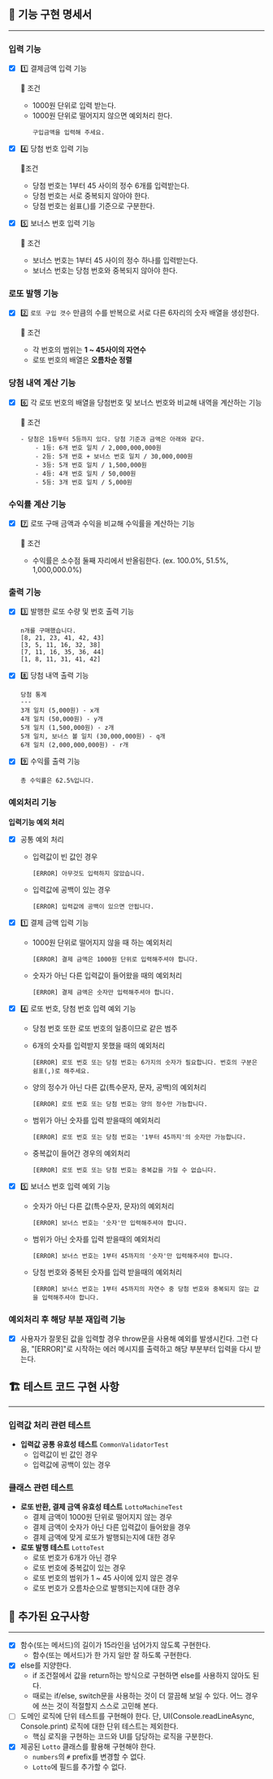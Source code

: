 ## **🚀 기능 구현 명세서**

---

### 입력 기능

- [X]  1️⃣ 결제금액 입력 기능

      🚨 조건
    - 1000원 단위로 입력 받는다.
    - 1000원 단위로 떨어지지 않으면 예외처리 한다.
         ```
         구입금액을 입력해 주세요.
         ```


- [X]  4️⃣ 당첨 번호 입력 기능

    🚨조건 
    - 당첨 번호는 1부터 45 사이의 정수 6개를 입력받는다.
    - 당첨 번호는 서로 중복되지 않아야 한다.
    - 당첨 번호는 쉼표(,)를 기준으로 구분한다.

    

- [X]  5️⃣ 보너스 번호 입력 기능

    🚨 조건
    - 보너스 번호는 1부터 45 사이의 정수 하나를 입력받는다.
    - 보너스 번호는 당첨 번호와 중복되지 않아야 한다.

### 로또 발행 기능

- [X]  2️⃣ `로또 구입 갯수` 만큼의 수를 반복으로 서로 다른 6자리의 숫자 배열을 생성한다.

    🚨 조건
    - 각 번호의 범위는 **1 ~ 45사이의 자연수**
    - 로또 번호의 배열은 **오름차순 정렬**

### 당첨 내역 계산 기능

- [X]  6️⃣ 각 로또 번호의 배열을 당첨번호 및 보너스 번호와 비교해 내역을 계산하는 기능

    🚨 조건

       - 당첨은 1등부터 5등까지 있다. 당첨 기준과 금액은 아래와 같다.
           - 1등: 6개 번호 일치 / 2,000,000,000원
           - 2등: 5개 번호 + 보너스 번호 일치 / 30,000,000원
           - 3등: 5개 번호 일치 / 1,500,000원
           - 4등: 4개 번호 일치 / 50,000원
           - 5등: 3개 번호 일치 / 5,000원
       


### 수익률 계산 기능

- [X]  7️⃣ 로또 구매 금액과 수익을 비교해 수익률을 계산하는 기능

    🚨 조건
    - 수익률은 소수점 둘째 자리에서 반올림한다. (ex. 100.0%, 51.5%, 1,000,000.0%)

### 출력 기능

- [X]  3️⃣ 발행한 로또 수량 및 번호 출력 기능

   ```
   n개를 구매했습니다.
   [8, 21, 23, 41, 42, 43]
   [3, 5, 11, 16, 32, 38]
   [7, 11, 16, 35, 36, 44]
   [1, 8, 11, 31, 41, 42]
   ```


- [X]  8️⃣ 당첨 내역 출력 기능

   ```
   당첨 통계
   ---
   3개 일치 (5,000원) - x개
   4개 일치 (50,000원) - y개
   5개 일치 (1,500,000원) - z개
   5개 일치, 보너스 볼 일치 (30,000,000원) - q개
   6개 일치 (2,000,000,000원) - r개
   ```


- [X]  9️⃣ 수익률 출력 기능

   ```
   총 수익률은 62.5%입니다.
   ```


### 예외처리 기능

**입력기능 예외 처리**
- [X] 공통 예외 처리
   - 입력값이 빈 값인 경우
  
      `[ERROR] 아무것도 입력하지 않았습니다.`

   - 입력값에 공백이 있는 경우

      `[ERROR] 입력값에 공백이 있으면 안됩니다.`

- [X]  1️⃣ 결제 금액 입력 기능
    - 1000원 단위로 떨어지지 않을 때 하는 예외처리

      `[ERROR] 결제 금액은 1000원 단위로 입력해주셔야 합니다.`

    - 숫자가 아닌 다른 입력값이 들어왔을 때의 예외처리

      `[ERROR] 결제 금액은 숫자만 입력해주셔야 합니다.`


- [X]  4️⃣ 로또 번호, 당첨 번호 입력 예외 기능
    - 당첨 번호 또한 로또 번호의 일종이므로 같은 범주
    - 6개의 숫자를 입력받지 못했을 때의 예외처리

      `[ERROR] 로또 번호 또는 당첨 번호는 6가지의 숫자가 필요합니다. 번호의 구분은 쉼표(,)로 해주세요.`

    - 양의 정수가 아닌 다른 값(특수문자, 문자, 공백)의 예외처리

      `[ERROR] 로또 번호 또는 당첨 번호는 양의 정수만 가능합니다.`

    - 범위가 아닌 숫자를 입력 받을때의 예외처리

      `[ERROR] 로또 번호 또는 당첨 번호는 '1부터 45까지'의 숫자만 가능합니다.`

    - 중복값이 들어간 경우의 예외처리

      `[ERROR] 로또 번호 또는 당첨 번호는 중복값을 가질 수 없습니다.`


- [X]  5️⃣ 보너스 번호 입력 예외 기능
    - 숫자가 아닌 다른 값(특수문자, 문자)의 예외처리

      `[ERROR] 보너스 번호는 '숫자'만 입력해주셔야 합니다.`

    - 범위가 아닌 숫자를 입력 받을때의 예외처리

      `[ERROR] 보너스 번호는 1부터 45까지의 '숫자'만 입력해주셔야 합니다.`

    - 당첨 번호와 중복된 숫자를 입력 받을때의 예외처리

      `[ERROR] 보너스 번호는 1부터 45까지의 자연수 중 당첨 번호와 중복되지 않는 값을 입력해주셔야 합니다.`

### 예외처리 후 해당 부분 재입력 기능
- [X] 사용자가 잘못된 값을 입력할 경우 throw문을 사용해 예외를 발생시킨다. 그런 다음, "[ERROR]"로 시작하는 에러 메시지를 출력하고 해당 부분부터 입력을 다시 받는다.

## **🏗️ 테스트 코드 구현 사항**

---

### 입력값 처리 관련 테스트

- **입력값 공통 유효성 테스트** `CommonValidatorTest`
   - 입력값이 빈 값인 경우
   - 입력값에 공백이 있는 경우

### 클래스 관련 테스트

- **로또 반환, 결제 금액 유효성 테스트** `LottoMachineTest`
   - 결제 금액이 1000원 단위로 떨어지지 않는 경우
   - 결제 금액이 숫자가 아닌 다른 입력값이 들어왔을 경우
   - 결제 금액에 맞게 로또가 발행되는지에 대한 경우
- **로또 발행 테스트** `LottoTest`
   - 로또 번호가 6개가 아닌 경우
   - 로또 번호에 중복값이 있는 경우
   - 로또 번호의 범위가 1 ~ 45 사이에 있지 않은 경우
   - 로또 번호가 오름차순으로 발행되는지에 대한 경우

## 📢 추가된 요구사항

---

-  [X] 함수(또는 메서드)의 길이가 15라인을 넘어가지 않도록 구현한다.
    - 함수(또는 메서드)가 한 가지 일만 잘 하도록 구현한다.
-  [X] else를 지양한다.
    - if 조건절에서 값을 return하는 방식으로 구현하면 else를 사용하지 않아도 된다.
    - 때로는 if/else, switch문을 사용하는 것이 더 깔끔해 보일 수 있다. 어느 경우에 쓰는 것이 적절할지 스스로 고민해 본다.
-  [ ] 도메인 로직에 단위 테스트를 구현해야 한다. 단, UI(Console.readLineAsync, Console.print) 로직에 대한 단위 테스트는 제외한다.
    - 핵심 로직을 구현하는 코드와 UI를 담당하는 로직을 구분한다.
-  [X] 제공된 `Lotto` 클래스를 활용해 구현해야 한다.
    - `numbers`의 `#` prefix를 변경할 수 없다.
    - `Lotto`에 필드를 추가할 수 없다.


